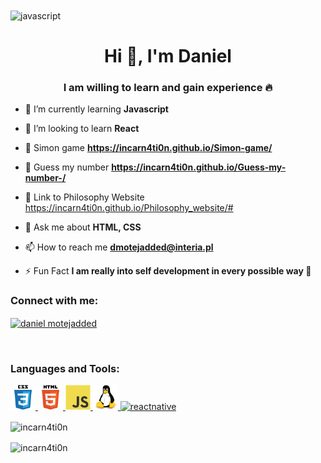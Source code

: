 


<img src="https://user-images.githubusercontent.com/74038190/213910845-af37a709-8995-40d6-be59-724526e3c3d7.gif" alt="javascript" align="center">
<h1 align="center">Hi 👋, I'm Daniel</h1>
<h3 align="center"> I am willing to learn and gain experience 🔥</h3>
<img src="https://media.tenor.com/NOYF3f82b_gAAAAC/programmer.gif" alt="" align="right">

- 🔭 I’m currently learning **Javascript**

- 🌱 I’m looking to learn **React**

- 🎲 Simon game **https://incarn4ti0n.github.io/Simon-game/**

- 🎲 Guess my number **https://incarn4ti0n.github.io/Guess-my-number-/**

- 📃 Link to Philosophy Website https://incarn4ti0n.github.io/Philosophy_website/#


- 💬 Ask me about **HTML, CSS**

- 📫 How to reach me **dmotejadded@interia.pl**

- ⚡ Fun Fact **I am really into self development in every possible way 💪**

<h3 align="left">Connect with me:</h3>
<p align="left">
<a href="https://www.facebook.com/daniel.motejadded.7/" target="blank"><img align="center" src="https://raw.githubusercontent.com/rahuldkjain/github-profile-readme-generator/master/src/images/icons/Social/facebook.svg" alt="daniel motejadded" height="30" width="40" /></a>

 <a href="https://www.linkedin.com/in/daniel-motejadded-01b76a258/" /> <img href="https://github.com/Incarn4ti0n/Incarn4ti0n/assets/98238532/4866cab9-1993-4ca3-a51e-993cfc29b630">
</a>    
</p>

<h3 align="left">Languages and Tools:</h3>
<p align="left"> <a href="https://www.w3schools.com/css/" target="_blank" rel="noreferrer"> <img src="https://raw.githubusercontent.com/devicons/devicon/master/icons/css3/css3-original-wordmark.svg" alt="css3" width="40" height="40"/> </a> <a href="https://www.w3.org/html/" target="_blank" rel="noreferrer"> <img src="https://raw.githubusercontent.com/devicons/devicon/master/icons/html5/html5-original-wordmark.svg" alt="html5" width="40" height="40"/> </a> <a href="https://developer.mozilla.org/en-US/docs/Web/JavaScript" target="_blank" rel="noreferrer"> <img src="https://raw.githubusercontent.com/devicons/devicon/master/icons/javascript/javascript-original.svg" alt="javascript" width="40" height="40"/> </a> <a href="https://www.linux.org/" target="_blank" rel="noreferrer"> <img src="https://raw.githubusercontent.com/devicons/devicon/master/icons/linux/linux-original.svg" alt="linux" width="40" height="40"/> </a> <a href="https://reactnative.dev/" target="_blank" rel="noreferrer"> <img src="https://reactnative.dev/img/header_logo.svg" alt="reactnative" width="40" height="40"/> </a> </p>

<p><img align="center" src="https://github-readme-stats.vercel.app/api/top-langs?username=incarn4ti0n&show_icons=true&locale=en&layout=compact" alt="incarn4ti0n" /></p>

<p><img align="center" src="https://github-readme-streak-stats.herokuapp.com/?user=incarn4ti0n&" alt="incarn4ti0n" /></p>
